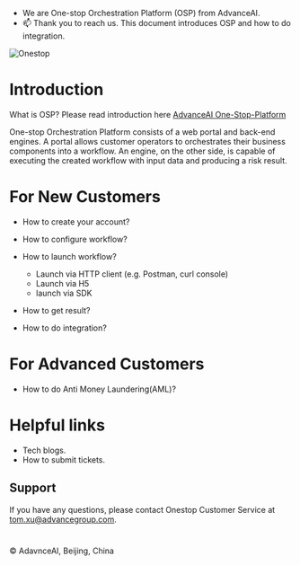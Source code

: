 - We are One-stop Orchestration Platform (OSP) from AdvanceAI.
- 📫 Thank you to reach us. This document introduces OSP and how to do integration.

<!---
Onestop-advanceAI/Onestop-advanceAI is a ✨ special ✨ repository because its `README.md` (this file) appears on your GitHub profile.
You can click the Preview link to take a look at your changes.
--->

![Onestop](image  "One Stop")


# Introduction
What is OSP? Please read introduction here [AdvanceAI One-Stop-Platform](https://id-oop.advance.ai/)

One-stop Orchestration Platform consists of a web portal and back-end engines. 
A portal allows customer operators to orchestrates their business components into a workflow. An engine, on the other side, is capable of executing the created workflow with input data and producing a risk result.

# For New Customers
- How to create your account? 
- How to configure workflow?
- How to launch workflow? 
    - Launch via HTTP client (e.g. Postman, curl console)
    - Launch via H5
    - launch via SDK
    
- How to get result?
- How to do integration?

# For Advanced Customers
- How to do Anti Money Laundering(AML)?


# Helpful links
- Tech blogs.
- How to submit tickets. 

## Support 
If you have any questions, please contact Onestop Customer Service at tom.xu@advancegroup.com.

# 
© AdavnceAI, Beijing, China


